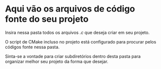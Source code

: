# Aqui vão os arquivos de código fonte do seu projeto

Insira nessa pasta todos os arquivos _.c_ que deseja criar em seu projeto.

O script de CMake incluso no projeto está configurado para procurar pelos códigos fonte nessa pasta.

Sinta-se a vontade para criar subdiretórios dentro desta pasta para organizar melhor seu projeto da forma que desejar.